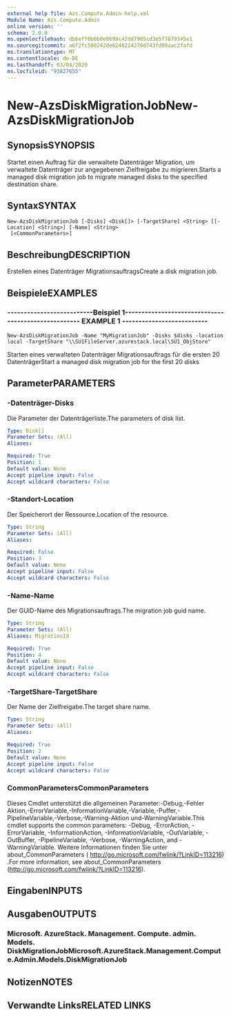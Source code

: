 ```yaml
---
external help file: Azs.Compute.Admin-help.xml
Module Name: Azs.Compute.Admin
online version: ''
schema: 2.0.0
ms.openlocfilehash: db6eff0b0b0e0698c42dd7905cd3e5f7879345e1
ms.sourcegitcommit: a6f2fc500242de6248224278d743fd09aac2fafd
ms.translationtype: MT
ms.contentlocale: de-DE
ms.lasthandoff: 03/04/2020
ms.locfileid: "93827655"
---
```

# <span data-ttu-id="a5b79-101">New-AzsDiskMigrationJob</span><span class="sxs-lookup"><span data-stu-id="a5b79-101">New-AzsDiskMigrationJob</span></span>

## <span data-ttu-id="a5b79-102">Synopsis</span><span class="sxs-lookup"><span data-stu-id="a5b79-102">SYNOPSIS</span></span>
<span data-ttu-id="a5b79-103">Startet einen Auftrag für die verwaltete Datenträger Migration, um verwaltete Datenträger zur angegebenen Zielfreigabe zu migrieren.</span><span class="sxs-lookup"><span data-stu-id="a5b79-103">Starts a managed disk migration job to migrate managed disks to the specified destination share.</span></span>

## <span data-ttu-id="a5b79-104">Syntax</span><span class="sxs-lookup"><span data-stu-id="a5b79-104">SYNTAX</span></span>

```
New-AzsDiskMigrationJob [-Disks] <Disk[]> [-TargetShare] <String> [[-Location] <String>] [-Name] <String>
 [<CommonParameters>]
```

## <span data-ttu-id="a5b79-105">Beschreibung</span><span class="sxs-lookup"><span data-stu-id="a5b79-105">DESCRIPTION</span></span>
<span data-ttu-id="a5b79-106">Erstellen eines Datenträger Migrationsauftrags</span><span class="sxs-lookup"><span data-stu-id="a5b79-106">Create a disk migration job.</span></span>

## <span data-ttu-id="a5b79-107">Beispiele</span><span class="sxs-lookup"><span data-stu-id="a5b79-107">EXAMPLES</span></span>

### <span data-ttu-id="a5b79-108">--------------------------Beispiel 1--------------------------</span><span class="sxs-lookup"><span data-stu-id="a5b79-108">-------------------------- EXAMPLE 1 --------------------------</span></span>
```
New-AzsDiskMigrationJob -Name "MyMigrationJob" -Disks $disks -location local -TargetShare "\\SU1FileServer.azurestack.local\SU1_ObjStore"
```

<span data-ttu-id="a5b79-109">Starten eines verwalteten Datenträger Migrationsauftrags für die ersten 20 Datenträger</span><span class="sxs-lookup"><span data-stu-id="a5b79-109">Start a managed disk migration job for the first 20 disks</span></span>

## <span data-ttu-id="a5b79-110">Parameter</span><span class="sxs-lookup"><span data-stu-id="a5b79-110">PARAMETERS</span></span>

### <span data-ttu-id="a5b79-111">-Datenträger</span><span class="sxs-lookup"><span data-stu-id="a5b79-111">-Disks</span></span>
<span data-ttu-id="a5b79-112">Die Parameter der Datenträgerliste.</span><span class="sxs-lookup"><span data-stu-id="a5b79-112">The parameters of disk list.</span></span>

```yaml
Type: Disk[]
Parameter Sets: (All)
Aliases: 

Required: True
Position: 1
Default value: None
Accept pipeline input: False
Accept wildcard characters: False
```

### <span data-ttu-id="a5b79-113">-Standort</span><span class="sxs-lookup"><span data-stu-id="a5b79-113">-Location</span></span>
<span data-ttu-id="a5b79-114">Der Speicherort der Ressource.</span><span class="sxs-lookup"><span data-stu-id="a5b79-114">Location of the resource.</span></span>

```yaml
Type: String
Parameter Sets: (All)
Aliases: 

Required: False
Position: 3
Default value: None
Accept pipeline input: False
Accept wildcard characters: False
```

### <span data-ttu-id="a5b79-115">-Name</span><span class="sxs-lookup"><span data-stu-id="a5b79-115">-Name</span></span>
<span data-ttu-id="a5b79-116">Der GUID-Name des Migrationsauftrags.</span><span class="sxs-lookup"><span data-stu-id="a5b79-116">The migration job guid name.</span></span>

```yaml
Type: String
Parameter Sets: (All)
Aliases: MigrationId

Required: True
Position: 4
Default value: None
Accept pipeline input: False
Accept wildcard characters: False
```

### <span data-ttu-id="a5b79-117">-TargetShare</span><span class="sxs-lookup"><span data-stu-id="a5b79-117">-TargetShare</span></span>
<span data-ttu-id="a5b79-118">Der Name der Zielfreigabe.</span><span class="sxs-lookup"><span data-stu-id="a5b79-118">The target share name.</span></span>

```yaml
Type: String
Parameter Sets: (All)
Aliases: 

Required: True
Position: 2
Default value: None
Accept pipeline input: False
Accept wildcard characters: False
```

### <span data-ttu-id="a5b79-119">CommonParameters</span><span class="sxs-lookup"><span data-stu-id="a5b79-119">CommonParameters</span></span>
<span data-ttu-id="a5b79-120">Dieses Cmdlet unterstützt die allgemeinen Parameter:-Debug,-Fehler Aktion,-ErrorVariable,-InformationVariable,-Variable,-Puffer,-PipelineVariable,-Verbose,-Warning-Aktion und-WarningVariable.</span><span class="sxs-lookup"><span data-stu-id="a5b79-120">This cmdlet supports the common parameters: -Debug, -ErrorAction, -ErrorVariable, -InformationAction, -InformationVariable, -OutVariable, -OutBuffer, -PipelineVariable, -Verbose, -WarningAction, and -WarningVariable.</span></span> <span data-ttu-id="a5b79-121">Weitere Informationen finden Sie unter about_CommonParameters ( http://go.microsoft.com/fwlink/?LinkID=113216) .</span><span class="sxs-lookup"><span data-stu-id="a5b79-121">For more information, see about_CommonParameters (http://go.microsoft.com/fwlink/?LinkID=113216).</span></span>

## <span data-ttu-id="a5b79-122">Eingaben</span><span class="sxs-lookup"><span data-stu-id="a5b79-122">INPUTS</span></span>

## <span data-ttu-id="a5b79-123">Ausgaben</span><span class="sxs-lookup"><span data-stu-id="a5b79-123">OUTPUTS</span></span>

### <span data-ttu-id="a5b79-124">Microsoft. AzureStack. Management. Compute. admin. Models. DiskMigrationJob</span><span class="sxs-lookup"><span data-stu-id="a5b79-124">Microsoft.AzureStack.Management.Compute.Admin.Models.DiskMigrationJob</span></span>

## <span data-ttu-id="a5b79-125">Notizen</span><span class="sxs-lookup"><span data-stu-id="a5b79-125">NOTES</span></span>

## <span data-ttu-id="a5b79-126">Verwandte Links</span><span class="sxs-lookup"><span data-stu-id="a5b79-126">RELATED LINKS</span></span>

